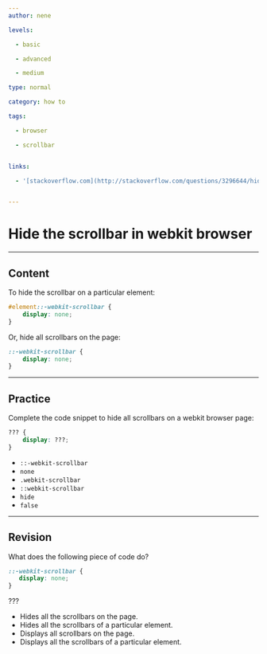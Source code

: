 ```yaml
---
author: nene

levels:

  - basic

  - advanced

  - medium

type: normal

category: how to

tags:

  - browser

  - scrollbar


links:

  - '[stackoverflow.com](http://stackoverflow.com/questions/3296644/hiding-the-scrollbar-on-an-html-page){website}'


---
```


# Hide the scrollbar in webkit browser

---
## Content

To hide the scrollbar on a particular element: 

```css
#element::-webkit-scrollbar { 
    display: none; 
}
```
Or, hide all scrollbars on the page:
```css
::-webkit-scrollbar { 
    display: none; 
}
```

---
## Practice

Complete the code snippet to hide all scrollbars on a webkit browser page:

```css
??? {  
    display: ???;  
} 
```

* `::-webkit-scrollbar` 
* `none`  
* `.webkit-scrollbar` 
* `::webkit-scrollbar` 
* `hide` 
* `false`

---
## Revision

What does the following piece of code do? 
```css
::-webkit-scrollbar {
   display: none;
}
```
???

* Hides all the scrollbars on the page.
* Hides all the scrollbars of a particular element.
* Displays all scrollbars on the page.
* Displays all the scrollbars of a particular element.

 
